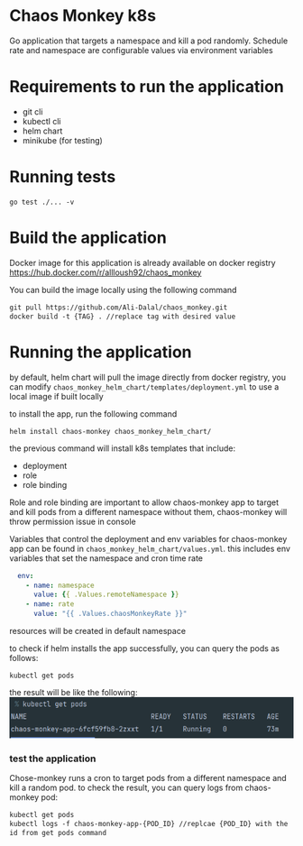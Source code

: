 # Chaos Monkey k8s

Go application that targets a namespace and kill a pod randomly. Schedule rate and namespace are configurable values via  environment variables

# Requirements to run the application
- git cli
- kubectl cli
- helm chart
- minikube (for testing)

# Running tests
```shell
go test ./... -v 
```

# Build the application
Docker image for this application is already available on docker registry
https://hub.docker.com/r/allloush92/chaos_monkey

You can build the image locally using the following command

```shell
git pull https://github.com/Ali-Dalal/chaos_monkey.git
docker build -t {TAG} . //replace tag with desired value
```

# Running the application
by default, helm chart will pull the image directly from docker registry, you can modify `chaos_monkey_helm_chart/templates/deployment.yml` to use a local image if built locally

to install the app, run the following command
```shell
helm install chaos-monkey chaos_monkey_helm_chart/
```

the previous command will install k8s templates that include:
- deployment
- role
- role binding

Role and role binding are important to allow chaos-monkey app to target and kill pods from a different namespace
without them, chaos-monkey will throw permission issue in console

Variables that control the deployment and env variables for chaos-monkey app can be found in `chaos_monkey_helm_chart/values.yml`. this includes env variables that set the namespace and cron time rate


```yaml
  env:
    - name: namespace
      value: {{ .Values.remoteNamespace }}
    - name: rate
      value: "{{ .Values.chaosMonkeyRate }}"
```

resources will be created in default namespace

to check if helm installs the app successfully, you can query the pods as follows:
```shell
kubectl get pods
```
the result will be like the following:
![get pods](./screenshots/chaos_monkey_pods.png?raw=true "get_pods")

### test the application

Chose-monkey runs a cron to target pods from a different namespace and kill a random pod. to check the result, you can query logs from chaos-monkey pod:
```shell
kubectl get pods
kubectl logs -f chaos-monkey-app-{POD_ID} //replcae {POD_ID} with the id from get pods command
```